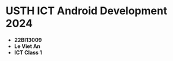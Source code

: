 USTH ICT Android Development 2024
========================================

* **22BI13009**
* **Le Viet An**
* **ICT Class 1**
